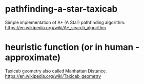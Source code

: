 # pathfinding-a-star-taxicab
Simple implementation of A* (A Star) pathfinding algorithm. 
https://en.wikipedia.org/wiki/A*_search_algorithm

# heuristic function (or in human - approximate)
Taxicab geometry also called Manhattan Distance. 
https://en.wikipedia.org/wiki/Taxicab_geometry
